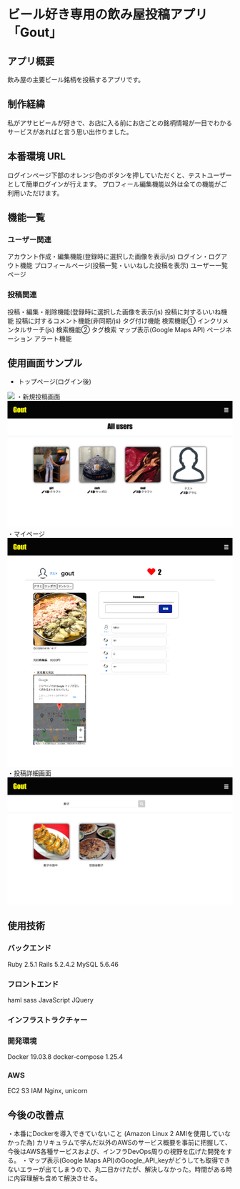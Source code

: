 # ビール好き専用の飲み屋投稿アプリ 「Gout」

## アプリ概要
  飲み屋の主要ビール銘柄を投稿するアプリです。

## 制作経緯
  私がアサヒビールが好きで、お店に入る前にお店ごとの銘柄情報が一目でわかるサービスがあればと言う思い出作りました。

## 本番環境 URL

  ログインページ下部のオレンジ色のボタンを押していただくと、テストユーザーとして簡単ログインが行えます。
  プロフィール編集機能以外は全ての機能がご利用いただけます。
## 機能一覧
### ユーザー関連
  アカウント作成・編集機能(登録時に選択した画像を表示/js)
  ログイン・ログアウト機能
  プロフィールページ(投稿一覧・いいねした投稿を表示)
  ユーザー一覧ページ
### 投稿関連
  投稿・編集・削除機能(登録時に選択した画像を表示/js)
  投稿に対するいいね機能
  投稿に対するコメント機能(非同期/js)
  タグ付け機能
  検索機能① インクリメンタルサーチ(js)
  検索機能② タグ検索
  マップ表示(Google Maps API)
  ページネーション 
  アラート機能
## 使用画面サンプル
- トップページ(ログイン後)
<img src="https://github.com/kishidashota/gout/blob/master/rea1.png" width="250px">
・新規投稿画面
<img src="https://github.com/kishidashota/gout/blob/master/rea3.png" width="600px">
・マイページ
<img src="https://github.com/kishidashota/gout/blob/master/rea5.png" width="600px">
・投稿詳細画面
<img src="https://github.com/kishidashota/gout/blob/master/rea6.png" width="600px">


## 使用技術
### バックエンド
 Ruby 2.5.1
 Rails 5.2.4.2
 MySQL 5.6.46
### フロントエンド
  haml
  sass
  JavaScript
  JQuery
### インフラストラクチャー
### 開発環境
Docker 19.03.8
docker-compose  1.25.4
### AWS
EC2
S3
IAM
Nginx, unicorn

## 今後の改善点
・本番にDockerを導入できていないこと (Amazon Linux 2 AMIを使用していなかった為)
  カリキュラムで学んだ以外のAWSのサービス概要を事前に把握して、今後はAWS各種サービスおよび、インフラDevOps周りの視野を広げた開発をする。
・マップ表示(Google Maps API)のGoogle_API_keyがどうしても取得できないエラーが出てしまうので、丸二日かけたが、解決しなかった。時間がある時に内容理解も含めて解決させる。